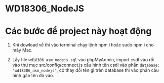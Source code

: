 # WD18306_NodeJS

# Các bước để project này hoạt động

1. Khi dowload về thì vào terminal chạy lệnh npm i hoăc sudo npm i cho máy Mac.

2. Lấy file `wd18306_asm_nodejs.sql` vào phpMyAdmin,  import csdl vào rồi vào thư mục src/config/connect.js cấu hình tên csdl vào phần `database: "wd18306_asm_nodejs"`, có thay đổi tên gì trên database thì vào phần cấu hình gán tên đó vào.

